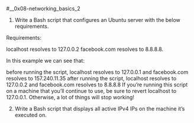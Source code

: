 #__0x08-networking_basics_2
1. Write a Bash script that configures an Ubuntu server with the below requirements.

Requirements:

localhost resolves to 127.0.0.2
facebook.com resolves to 8.8.8.8.

In this example we can see that:

before running the script, localhost resolves to 127.0.0.1 and facebook.com resolves to 157.240.11.35
after running the script, localhost resolves to 127.0.0.2 and facebook.com resolves to 8.8.8.8
If you’re running this script on a machine that you’ll continue to use, be sure to revert localhost to 127.0.0.1. Otherwise, a lot of things will stop working!

2. Write a Bash script that displays all active IPv4 IPs on the machine it’s executed on.
